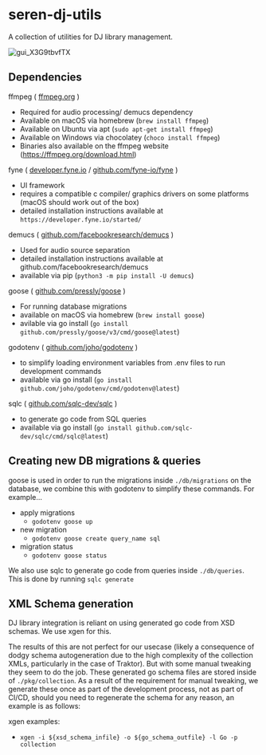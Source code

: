 # seren-dj-utils
A collection of utilities for DJ library management.

![gui_X3G9tbvfTX](https://github.com/BillieM/dj-management-utils/assets/58907197/f1f4a7fe-89b5-4482-9d9b-2a60d42b7522)

## Dependencies

ffmpeg ( [ffmpeg.org](https://ffmpeg.org/) )
- Required for audio processing/ demucs dependency
- Available on macOS via homebrew (`brew install ffmpeg`)
- Available on Ubuntu via apt (`sudo apt-get install ffmpeg`)
- Available on Windows via chocolatey (`choco install ffmpeg`)
- Binaries also available on the ffmpeg website (https://ffmpeg.org/download.html)

fyne ( [developer.fyne.io](https://developer.fyne.io/) / [github.com/fyne-io/fyne](https://github.com/fyne-io/fyne) )
- UI framework
- requires a compatible c compiler/ graphics drivers on some platforms (macOS should work out of the box)
- detailed installation instructions available at `https://developer.fyne.io/started/`

demucs ( [github.com/facebookresearch/demucs](https://github.com/facebookresearch/demucs) )
- Used for audio source separation
- detailed installation instructions available at github.com/facebookresearch/demucs
- available via pip (`python3 -m pip install -U demucs`)

goose ( [github.com/pressly/goose](https://github.com/pressly/goose) )
- For running database migrations
- available on macOS via homebrew (`brew install goose`)
- avilable via go install (`go install github.com/pressly/goose/v3/cmd/goose@latest`)

godotenv ( [github.com/joho/godotenv](https://github.com/joho/godotenv) )
- to simplify loading environment variables from .env files to run development commands
- available via go install (`go install github.com/joho/godotenv/cmd/godotenv@latest`)

sqlc ( [github.com/sqlc-dev/sqlc](https://github.com/sqlc-dev/sqlc) )
- to generate go code from SQL queries
- available via go install (`go install github.com/sqlc-dev/sqlc/cmd/sqlc@latest`)

## Creating new DB migrations & queries

goose is used in order to run the migrations inside `./db/migrations` on the database, we combine this with godotenv to simplify these commands. For example...

- apply migrations
    - `godotenv goose up`
- new migration
    - `godotenv goose create query_name sql`
- migration status
    - `godotenv goose status`

We also use sqlc to generate go code from queries inside `./db/queries`. This is done by running `sqlc generate`

## XML Schema generation

DJ library integration is reliant on using generated go code from XSD schemas. We use xgen for this.

The results of this are not perfect for our usecase (likely a consequence of dodgy schema autogeneration due to the high complexity of the collection XMLs, particularly in the case of Traktor). But with some manual tweaking they seem to do the job. These generated go schema files are stored inside of `./pkg/collection`. As a result of the requirement for manual tweaking, we generate these once as part of the development process, not as part of CI/CD, should you need to regenerate the schema for any reason, an example is as follows:

xgen examples:
- `xgen -i ${xsd_schema_infile} -o ${go_schema_outfile} -l Go -p collection`

